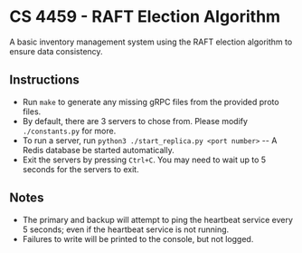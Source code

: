 # CS 4459 - RAFT Election Algorithm
A basic inventory management system using the RAFT election algorithm to ensure data consistency.

## Instructions
- Run `make` to generate any missing gRPC files from the provided proto files.
- By default, there are 3 servers to chose from. Please modify `./constants.py` for more.
- To run a server, run `python3 ./start_replica.py <port number>` -- A Redis database be started automatically.
- Exit the servers by pressing `Ctrl+C`. You may need to wait up to 5 seconds for the servers to exit.

## Notes
- The primary and backup will attempt to ping the heartbeat service every 5 seconds; even if the heartbeat service is not running.
- Failures to write will be printed to the console, but not logged.
